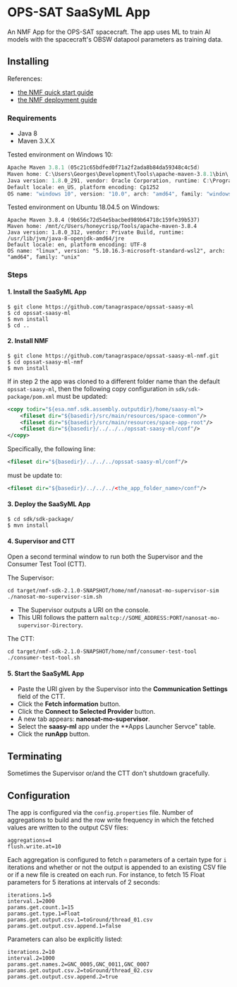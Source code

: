 # OPS-SAT SaaSyML App
An NMF App for the OPS-SAT spacecraft. The app uses ML to train AI models with the spacecraft's OBSW datapool parameters as training data. 

## Installing

References:
- [the NMF quick start guide](https://nanosat-mo-framework.readthedocs.io/en/latest/quickstart.html)
- [the NMF deployment guide](https://nanosat-mo-framework.readthedocs.io/en/latest/apps/packaging.html)

### Requirements
- Java 8
- Maven 3.X.X

Tested environment on Windows 10:
```powershell
Apache Maven 3.8.1 (05c21c65bdfed0f71a2f2ada8b84da59348c4c5d)
Maven home: C:\Users\Georges\Development\Tools\apache-maven-3.8.1\bin\..
Java version: 1.8.0_291, vendor: Oracle Corporation, runtime: C:\Program Files\Java\jdk1.8.0_291\jre
Default locale: en_US, platform encoding: Cp1252
OS name: "windows 10", version: "10.0", arch: "amd64", family: "windows"
```

Tested environment on Ubuntu 18.04.5 on Windows:
```shell
Apache Maven 3.8.4 (9b656c72d54e5bacbed989b64718c159fe39b537)
Maven home: /mnt/c/Users/honeycrisp/Tools/apache-maven-3.8.4
Java version: 1.8.0_312, vendor: Private Build, runtime: /usr/lib/jvm/java-8-openjdk-amd64/jre
Default locale: en, platform encoding: UTF-8
OS name: "linux", version: "5.10.16.3-microsoft-standard-wsl2", arch: "amd64", family: "unix"
```

### Steps

#### 1. Install the SaaSyML App
```shell
$ git clone https://github.com/tanagraspace/opssat-saasy-ml
$ cd opssat-saasy-ml
$ mvn install
$ cd ..
```



#### 2. Install NMF
```shell
$ git clone https://github.com/tanagraspace/opssat-saasy-ml-nmf.git
$ cd opssat-saasy-ml-nmf
$ mvn install
```

If in step 2 the app was cloned to a different folder name than the default `opssat-saasy-ml`, then the following copy configuration in `sdk/sdk-package/pom.xml` must be updated:

```xml
<copy todir="${esa.nmf.sdk.assembly.outputdir}/home/saasy-ml">
    <fileset dir="${basedir}/src/main/resources/space-common"/>
    <fileset dir="${basedir}/src/main/resources/space-app-root"/>
    <fileset dir="${basedir}/../../../opssat-saasy-ml/conf"/>
</copy>
```

Specifically, the following line:

```xml
<fileset dir="${basedir}/../../../opssat-saasy-ml/conf"/>
```

must be update to:

```xml
<fileset dir="${basedir}/../../../<the_app_folder_name>/conf"/>
```

#### 3. Deploy the SaaSyML App
```shell
$ cd sdk/sdk-package/
$ mvn install
```

#### 4. Supervisor and CTT
Open a second terminal window to run both the Supervisor and the Consumer Test Tool (CTT).

The Supervisor:
```shell
cd target/nmf-sdk-2.1.0-SNAPSHOT/home/nmf/nanosat-mo-supervisor-sim
./nanosat-mo-supervisor-sim.sh 
```

- The Supervisor outputs a URI on the console.
- This URI follows the pattern `maltcp://SOME_ADDRESS:PORT/nanosat-mo-supervisor-Directory`.

The CTT:
```shell
cd target/nmf-sdk-2.1.0-SNAPSHOT/home/nmf/consumer-test-tool
./consumer-test-tool.sh
```

#### 5. Start the SaaSyML App
- Paste the URI given by the Supervisor into the **Communication Settings** field of the CTT.
- Click the **Fetch information** button.
- Click the **Connect to Selected Provider** button.
- A new tab appears: **nanosat-mo-supervisor**. 
- Select the **saasy-ml** app under the **Apps Launcher Servce" table.
- Click the **runApp** button.

## Terminating
Sometimes the Supervisor or/and the CTT don't shutdown gracefully.

## Configuration

The app is configured via the `config.properties` file. Number of aggregations to build and the row write frequency in which the fetched values are written to the output CSV files:
```
aggregations=4
flush.write.at=10
```

Each aggregation is configured to fetch `n` parameters of a certain type for `i` iterations and whether or not the output is appended to an existing CSV file or if a new file is created on each run. For instance, to fetch 15 Float parameters for 5 iterations at intervals of 2 seconds:

```
iterations.1=5
interval.1=2000
params.get.count.1=15
params.get.type.1=Float
params.get.output.csv.1=toGround/thread_01.csv
params.get.output.csv.append.1=false
```

Parameters can also be explicitly listed:

```
iterations.2=10
interval.2=1000
params.get.names.2=GNC_0005,GNC_0011,GNC_0007
params.get.output.csv.2=toGround/thread_02.csv
params.get.output.csv.append.2=true
```